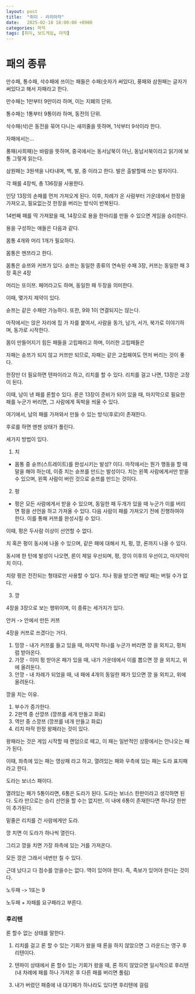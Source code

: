 ```yaml
---
layout: post
title:  "취미 - 리치마작"
date:   2025-02-18 18:00:00 +0900
categories: 마작
tags: [취미, 보드게임, 마작]
---
```




# 패의 종류

만수패, 통수패, 삭수패에 쓰이는 패들은 수패(숫자가 써있다), 풍패와 삼원패는 글자가 써있다고 해서 자패라고 한다.

만수패는 1만부터 9만이라 하며, 이는 지폐의 단위.

통수패는 1통부터 9통이라 하며, 동전의 단위.

삭수패(삭)은 동전을 묶어 다니는 새끼줄을 뜻하며, 1삭부터 9삭이라 한다.


자패에서는...

풍패(사희패)는 바람을 뜻하며, 중국에서는 동서남북이 아닌, 동남서북이라고 읽기에 보통 그렇게 읽는다.

삼원패는 3원색을 나타내며, 백, 발, 중 이라고 한다.
발은 출발할때 쓰는 발자이다.


각 패를 4장씩, 총 136장을 사용한다.

인당 13장의 손패를 먼저 가져오게 된다.
이후, 차례가 온 사람부터 가운데에서 한장을 가져오고, 필요없는것 한장을 버리는 방식이 반복된다.

14번째 패를 딱 가져왔을 때, 14장으로 용을 한마리를 만들 수 있으면 게임을 승리한다.


용을 구성하는 애들은 다음과 같다.

몸통 4개와 머리 1개가 필요하다.

몸통은 멘쯔라고 한다.

몸통은 슌쯔와 커쯔가 있다.
슌쯔는 동일한 종류의 연속된 수패 3장, 커쯔는 동일한 패 3장 혹은 4장

머리는 또이쯔. 페어라고도 하며, 동일한 패 두장을 의미한다.

이때, 몇가지 제약이 있다.

슌쯔는 같은 수패만 가능하다.
또한, 9와 1이 연결되지는 않는다.


마작에서는 앉은 자리에 집 가 자를 붙여서, 사람을 동가, 남가, 서가, 북가로 이야기하며, 동가로 시작한다.

몸이 만들어지기 힘든 패들을 고립패라고 하며, 이러한 고립패들은 


자패는 슌쯔가 되지 않고 커쯔만 되므로, 자패는 같은 고립패여도 먼저 버리는 것이 좋다.



한장만 더 필요하면 텐파이라고 하고, 리치를 할 수 있다.
리치를 걸고 나면, 13장은 고정이 된다.

이때, 남이 낸 패를 론할수 있다.
론은 13장이 준비가 되어 있을 때, 마지막으로 필요한 패를 누군가 버리면, 그 사람에게 독박을 씌울 수 있다.


여기에서, 남의 패를 가져와서 만들 수 있는 방식(후로)이 존재한다.

후로를 하면 멘젠 상태가 풀린다.

세가지 방법이 있다.

1. 치
- 몸통 중 슌쯔(스트레이트)를 완성시키는 발성? 이다. 마작에서는 뭔가 행동을 할 때 말을 해야 하는데, 이중 치는 슌쯔를 만드는 발성이다. 치는 왼쪽 사람에게서만 받을 수 있으며, 왼쪽 사람이 버린 것으로 슌쯔를 만드는 것이다.

2. 펑
- 펑은 모든 사람에게서 받을 수 있으며, 동일한 패 두개가 있을 때 누군가 이를 버리면 펑을 선언을 하고 가져올 수 있다.
다음 사람이 패를 가져오기 전에 진행하여야 한다.
이를 통해 커쯔를 완성시킬 수 있다.

이때, 펑은 두사람 이상이 선언할 수 없다.

치 혹은 펑이 동시에 나올 수 있으며, 같은 패에 대해서 치, 펑, 깡, 론까지 나올 수 있다.

동시에 한 턴에 발성이 나오면, 론이 제일 우선되며, 펑, 깡이 이후의 우선이고, 마지막이 치 이다.

치랑 펑은 전진되는 형태로만 사용할 수 있다. 치나 펑을 받으면 해당 패는 버릴 수가 없다.



3. 깡

4장을 3장으로 보는 행위이며, 이 종류는 세가지가 있다.

안커 -> 안에서 만든 커쯔

4장을 커쯔로 쓰겠다는 거다. 
1. 밍깡 - 내가 커쯔를 들고 있을 때, 마지막 하나를 누군가 버리면 깡 을 외치고, 펑처럼 받아온다.
2. 가깡 - 이미 펑 받아온 패가 있을 때, 내가 가운데에서 이를 뽑으면 깡 을 외치고, 위에 올려둔다.
3. 안깡 - 내 차례가 되었을 때, 내 패에 4개의 동일한 패가 있으면 깡 을 외치고, 위에 올려둔다.

깡을 치는 이유.
1. 부수가 증가한다.
2. 2판역 중 산깡쯔 (깡쯔를 세개 만들고 화료)
3. 역만 중 스깡쯔 (깡쯔를 네개 만들고 화료)
4. 리치 마작 한정 왕패라는 것이 있다.

왕패라는 것은 게임 시작할 때 랜덤으로 떼고, 이 패는 일반적인 상황에서는 안나오는 패가 된다.

이때, 좌측에 있는 패는 영상패 라고 하고,
열려있는 패와 우측에 있는 패는  도라 표지패라고 한다.

도라는 보너스 패이다.

열려있는 패가 5통이라면, 6통은 도라가 된다.
도라는 보너스 한판이라고 생각하면 된다.
도라 만으로는 승리 선언을 할 수는 없지만, 이 내에 6통이 존재한다면 하나당 한판이 추가된다.

밑줄은 리치를 건 사람에게만 도라.

깡 치면 이 도라가 하나씩 열린다.

그리고 깡을 치면 가장 좌측에 있는 거를 가져온다.

모든 깡은 그래서 네번만 칠 수 있다.







근데 났다고 다 점수를 얻을수는 없다.
역이 있어야 한다.
즉, 족보가 있어야 한다는 것이다.

노두패 -> 1또는 9

노두패 + 자패를 요구패라고 부른다.




### 후리텐

론 할수 없는 상태를 말한다.

1. 리치를 걸고 론 할 수 있는 기회가 왔을 때 론을 하지 않았으면 그 라운드는 영구 후리텐이다.

2. 텐파이 상태에서 론 할수 있는 기회가 왔을 때, 론 하지 않았으면 일시적으로 후리텐(내 차례에 패를 하나 가져온 후 다른 패를 버리면 풀림)

3. 내가 버렸던 패중에 내 대기패가 하나라도 있다면 후리텐에 걸림

